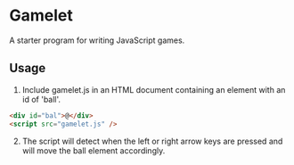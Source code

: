 # Gamelet

A starter program for writing JavaScript games.

## Usage

1. Include gamelet.js in an HTML document containing an element with an id of 'ball'.

```html
<div id="bal">@</div>
<script src="gamelet.js" />
```

2. The script will detect when the left or right arrow keys are pressed and will move the ball element accordingly.

